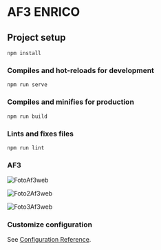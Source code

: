 # AF3 ENRICO 

## Project setup
```
npm install
```
### Compiles and hot-reloads for development
```
npm run serve
```
### Compiles and minifies for production
```
npm run build
```
### Lints and fixes files
```
npm run lint
```

### AF3

![FotoAf3web](https://user-images.githubusercontent.com/28276248/144778877-2bb4d5f8-07f0-4f68-9607-065c9f5cf63b.PNG)

![Foto2Af3web](https://user-images.githubusercontent.com/28276248/144778907-145feeb5-df1b-4fab-85d8-13fd7693a970.PNG)

![Foto3Af3web](https://user-images.githubusercontent.com/28276248/144778930-826b6d93-48cc-4054-8918-d1bf52ceced8.PNG)


### Customize configuration
See [Configuration Reference](https://cli.vuejs.org/config/).
